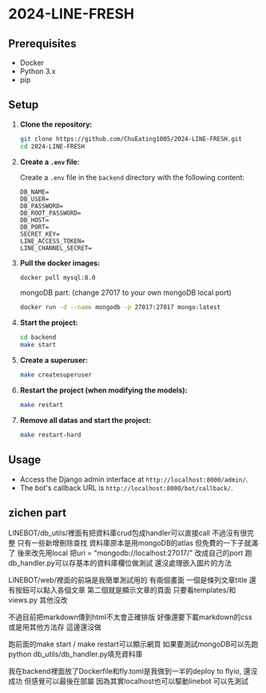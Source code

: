# 2024-LINE-FRESH

## Prerequisites

- Docker
- Python 3.x
- pip

## Setup

1. **Clone the repository:**

   ```bash
   git clone https://github.com/ChuEating1005/2024-LINE-FRESH.git
   cd 2024-LINE-FRESH
   ```

2. **Create a `.env` file:**

   Create a `.env` file in the `backend` directory with the following content:

   ```env
   DB_NAME=
   DB_USER=
   DB_PASSWORD=
   DB_ROOT_PASSWORD=
   DB_HOST=
   DB_PORT=
   SECRET_KEY=
   LINE_ACCESS_TOKEN=
   LINE_CHANNEL_SECRET=
   ```

4. **Pull the docker images:**

   ```bash
   docker pull mysql:8.0
   ```

   mongoDB part: (change 27017 to your own mongoDB local port)
   ```bash
   docker run -d --name mongodb -p 27017:27017 mongo:latest
   ```

3. **Start the project:**

   ```bash
   cd backend
   make start
   ```

4. **Create a superuser:**

   ```bash
   make createsuperuser
   ```

5. **Restart the project (when modifying the models):**

   ```bash
   make restart
   ```

6. **Remove all datas and start the project:**

   ```bash
   make restart-hard
   ```

## Usage

- Access the Django admin interface at `http://localhost:8000/admin/`.
- The bot's callback URL is `http://localhost:8000/bot/callback/`.

## zichen part
LINEBOT/db_utils/裡面有把資料庫crud包成handler可以直接call 不過沒有很完整 只有一些新增刪除查找
資料庫原本是用mongoDB的atlas 但免費的一下子就滿了 後來改先用local 把uri = "mongodb://localhost:27017/"  改成自己的port
跑db_handler.py可以存基本的資料庫欄位做測試
還沒處理嵌入圖片的方法

LINEBOT/web/裡面的前端是我簡單測試用的 有兩個畫面 一個是條列文章title 還有按鈕可以點入各個文章 第二個就是顯示文章的頁面 
只要看templates/和views.py 其他沒改

不過目前把markdown傳到html不太會正確排版 好像還要下載markdown的css 或是用其他方法存 這邊還沒做

跑前面的make start / make restart可以顯示網頁
如果要測試mongoDB可以先跑python db_utils/db_handler.py填充資料庫

我在backend裡面放了Dockerfile和fly.toml是我做到一半的deploy to flyio, 還沒成功 但感覺可以最後在部屬 因為其實localhost也可以驅動linebot 可以先測試